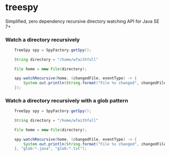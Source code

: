# treespy
Simplified, zero dependency recursive directory watching API for Java SE 7+

### Watch a directory recursively
```java
    TreeSpy spy = SpyFactory.getSpy();
    
    String directory = "/home/wfaithfull"
	
	File home = new File(directory);
	
	spy.watchRecursive(home, (changedFile, eventType) -> {
		System.out.println(String.format("File %s changed", changedFile));
	});
```
### Watch a directory recursively with a glob pattern
```java
	TreeSpy spy = SpyFactory.getSpy();
    
    String directory = "/home/wfaithfull"
	
	File home = new File(directory);
	
	spy.watchRecursive(home, (changedFile, eventType) -> {
		System.out.println(String.format("File %s changed", changedFile));
	}, "glob:*.java", "glob:*.txt");
```
